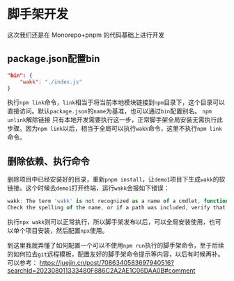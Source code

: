 # 脚手架开发
<script setup>
import { data } from '../../pinyin.data.ts'
const fileName = 'Monorepo学习'
const name = data.data[fileName] ? data.data[fileName] : fileName
</script>
这次我们还是在
<a :href="'./' + name">Monorepo+pnpm</a>
的代码基础上进行开发

## package.json配置bin
```json
"bin": {
    "wakk": "./index.js"
}
```
执行`npm link`命令，`link`相当于将当前本地模块链接到`npm`目录下，这个目录可以直接访问。默认`package.json`的`name`为基准，也可以通过`bin`配置别名。
`npm unlink`解除链接
只有本地开发需要执行这一步，正常脚手架全局安装无需执行此步骤。因为`npm link`以后，相当于全局可以执行`wakk`命令，这里不执行`npm link`命令。

## 删除依赖、执行命令
删除项目中已经安装好的目录，重新`pnpm install`，让`demo1`项目下生成`wakk`的软链接。这个时候去`demo1`打开终端，运行`wakk`会报如下错误：
```ts
wakk: The term 'wakk' is not recognized as a name of a cmdlet, function, script file, or executable program.
Check the spelling of the name, or if a path was included, verify that the path is correct and try again.
```
执行`npx wakk`则可以正常执行，所以脚手架发布以后，可以全局安装使用，也可以单个项目安装，然后配置`npx`使用。


到这里我就弄懂了如何配置一个可以不使用`npm run`执行的脚手架命令，至于后续的如何拉去`git`远程模板，配置友好的脚手架命令提示等内容，以后有时候再补。
可以参考：
https://juejin.cn/post/7086340583697940516?searchId=202308011333480F886C2A2AE1C06DAA0B#comment